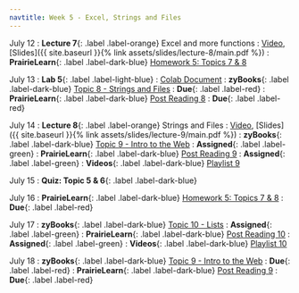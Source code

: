 ```yaml
---
navtitle: Week 5 - Excel, Strings and Files
---
```


July 12
: **Lecture 7**{: .label .label-orange} Excel and more functions
  : [Video](https://mediaspace.illinois.edu/media/t/1_lkuy40xx), [Slides]({{ site.baseurl }}{% link assets/slides/lecture-8/main.pdf %}) 
: **PrairieLearn**{: .label .label-dark-blue}  [Homework 5: Topics 7 & 8](#)

July 13
: **Lab 5**{: .label .label-light-blue}[](#)
  : [Colab Document](https://drive.google.com/file/d/17Cd31IXZPw_cwy99PX3_vjcBQW_zLwGF/view?usp=sharing)
: **zyBooks**{: .label .label-dark-blue} [Topic 8 - Strings and Files](#)
  : **Due**{: .label .label-red} 
: **PrairieLearn**{: .label .label-dark-blue} [Post Reading 8](#)
  : **Due**{: .label .label-red} 

July 14
: **Lecture 8**{: .label .label-orange} Strings and Files
  : [Video](#), [Slides]({{ site.baseurl }}{% link assets/slides/lecture-9/main.pdf %})
: **zyBooks**{: .label .label-dark-blue} [Topic 9 - Intro to the Web](#)
  : **Assigned**{: .label .label-green} 
: **PrairieLearn**{: .label .label-dark-blue}  [Post Reading 9](#)
  : **Assigned**{: .label .label-green} 
: **Videos**{: .label .label-dark-blue} [Playlist 9](https://mediaspace.illinois.edu/playlist/dedicated/214548063/1_zlpel1ct/)

July 15
: **Quiz: Topic 5 & 6**{: .label .label-dark-blue}  

July 16
: **PrairieLearn**{: .label .label-dark-blue}  [Homework 5: Topics 7 & 8](#)
  : **Due**{: .label .label-red} 

July 17
: **zyBooks**{: .label .label-dark-blue} [Topic 10 - Lists](#)
  : **Assigned**{: .label .label-green} 
: **PrairieLearn**{: .label .label-dark-blue}  [Post Reading 10](#)
  : **Assigned**{: .label .label-green} 
: **Videos**{: .label .label-dark-blue} [Playlist 10](https://mediaspace.illinois.edu/playlist/dedicated/214548063/1_mu21oxkj/)

July 18
: **zyBooks**{: .label .label-dark-blue} [Topic 9 - Intro to the Web](#)
  : **Due**{: .label .label-red} 
: **PrairieLearn**{: .label .label-dark-blue}  [Post Reading 9](#)
  : **Due**{: .label .label-red} 
